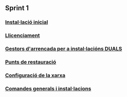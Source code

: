 ## Sprint 1

### [Instal·lació inicial](instal·lació_inicial.md)
### [Llicenciament](llicenciament.md)
### [Gestors d'arrencada per a instal·lacións DUALS](gestors_arrencada.md)
### [Punts de restauració](restauració.md)
### [Configuració de la xarxa](xarxa.md)
### [Comandes generals i instal·lacions](gestors_de_paquets.md)
